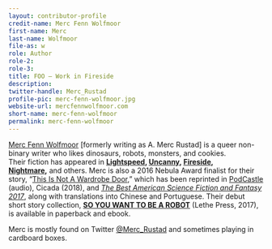 ```yaml
---
layout: contributor-profile
credit-name: Merc Fenn Wolfmoor
first-name: Merc
last-name: Wolfmoor
file-as: w
role: Author
role-2:
role-3:
title: FOO — Work in Fireside
description: 
twitter-handle: Merc_Rustad
profile-pic: merc-fenn-wolfmoor.jpg
website-url: mercfennwolfmoor.com
short-name: merc-fenn-wolfmoor
permalink: merc-fenn-wolfmoor
---
```

[Merc Fenn Wolfmoor](https://mercfennwolfmoor.com/2019/07/01/the-names-we-choose-for-ourselves/) [formerly writing as A. Merc Rustad] is a queer non-binary writer who likes dinosaurs, robots, monsters, and cookies. Their fiction has appeared in **[Lightspeed](http://www.lightspeedmagazine.com/fiction/tomorrow-when-we-see-the-sun/), [Uncanny](http://uncannymagazine.com/article/monster-girls-dont-cry/), [Fireside](http://www.firesidefiction.com/issue29/chapter/this-is-not-a-wardrobe-door/), [Nightmare](http://www.nightmare-magazine.com/fiction/mr-try-again/),** and others. Merc is also a 2016 Nebula Award finalist for their story, “[This Is Not A Wardrobe Door](https://firesidefiction.com/issue29/chapter/this-is-not-a-wardrobe-door/),” which has been reprinted in [PodCastle](http://podcastle.org/2016/04/26/podcastle-413-this-is-not-a-wardrobe-door/) (audio), Cicada (2018), and [_The Best American Science Fiction and Fantasy 2017_](https://www.amazon.com/Best-American-Science-Fiction-Fantasy/dp/0544973984/ref=sr_1_1?ie=UTF8&qid=1506519539&sr=8-1&keywords=best+american+science+fiction+and+fantasy+2017), along with translations into Chinese and Portuguese. Their debut short story collection, [**SO YOU WANT TO BE A ROBOT**](https://www.amazon.com/So-You-Want-be-Robot-ebook/dp/B071NLYKKS/) (Lethe Press, 2017), is available in paperback and ebook.

Merc is mostly found on Twitter [@Merc_Rustad](http://www.twitter.com/Merc_Rustad) and sometimes playing in cardboard boxes.
